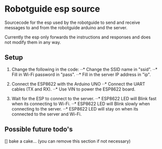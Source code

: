 # Robotguide esp source
Sourcecode for the esp used by the robotguide to send and receive messages
to and from the robotguide arduino and the server.  

Currently the esp only forwards the instructions and responses and does not modify them in any way.

## Setup
1. Change the following in the code:
⋅⋅* Change the SSID name in "ssid".
⋅⋅* Fill in Wi-Fi password in "pass".
⋅⋅* Fill in the server IP address in "ip".

2. Connect the ESP8622 with the Arduino UNO
⋅⋅* Connect the UART cables (TX and RX).
⋅⋅* Use VIN to power the ESP8622 board.

3. Wait for the ESP to connect to the server. 
⋅⋅* ESP8622 LED will Blink fast when its connecting to Wi-Fi.
⋅⋅* ESP8622 LED will Blink slowly when connecting to the server.
⋅⋅* ESP8622 LED will stay on when its connected to the server and Wi-Fi.


## Possible future todo's
[] bake a cake...
(you can remove this section if not necessary)
